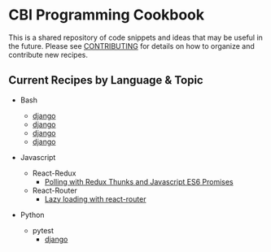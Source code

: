 # CBI Programming Cookbook

This is a shared repository of code snippets and ideas that may be useful in the future. Please see
[CONTRIBUTING](CONTRIBUTING.md) for details on how to organize and contribute new recipes.

## Current Recipes by Language & Topic

* Bash
  * [django](bash/explore)
  * [django](bash/when)
  * [django](bash/where)
  * [django](bash/wherein)

* Javascript
  * React-Redux
    * [Polling with Redux Thunks and Javascript ES6 Promises](javascript/react-redux/polling-with-redux-thunk-and-promises/)
  * React-Router
    * [Lazy loading with react-router](javascript/react-router/lazy-loading/)

* Python
  * pytest
    * [django](python/pytest/django/)
